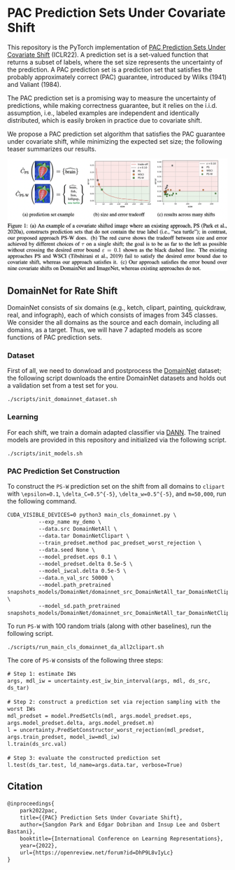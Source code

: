 # PAC Prediction Sets Under Covariate Shift

This repository is the PyTorch implementation of 
[PAC Prediction Sets Under Covariate Shift](https://openreview.net/pdf?id=DhP9L8vIyLc) (ICLR22). 
A prediction set is a set-valued function that returns a subset of labels, where the set size represents the uncertainty of the prediction. 
A PAC prediction set is a prediction set that satisfies the probably approximately correct (PAC) guarantee, introduced by Wilks (1941) and Valiant (1984). 

The PAC prediction set is a promising way to measure the uncertainty of predictions, while making correctness guarantee, but 
it relies on the i.i.d. assumption, i.e., labeled examples are independent and identically distributed, which is easily broken in practice due to covariate shift. 

We propose a PAC prediction set algorithm that satisfies the PAC guarantee under covariate shift, while minimizing the expected set size; 
the following teaser summarizes our results.

![](.github/teaser.png)

## DomainNet for Rate Shift

DomainNet consists of six domains (e.g., ketch, clipart, painting, quickdraw, real, and infograph), each of which consists of images from 345 classes. 
We consider the all domains as the source and each domain, including all domains, as a target. 
Thus, we will have 7 adapted models as score functions of PAC prediction sets. 


### Dataset
First of all, we need to donwload and postprocess the [DomainNet](http://ai.bu.edu/M3SDA/) dataset; 
the following script downloads the entire DomainNet datasets and holds out a validation set from a test set for you.
```
./scripts/init_domainnet_dataset.sh
```

### Learning
For each shift, we train a domain adapted classifier via [DANN](https://arxiv.org/pdf/1505.07818.pdf). 
The trained models are provided in this repository and initialized via the following script. 
```
./scripts/init_models.sh
```

### PAC Prediction Set Construction

To construct the `PS-W` prediction set on the shift from all domains to `clipart` with `\epsilon=0.1`, `\delta_C=0.5^{-5}`, `\delta_w=0.5^{-5}`, and `m=50,000`, 
run the following command. 
```
CUDA_VISIBLE_DEVICES=0 python3 main_cls_domainnet.py \
          --exp_name my_demo \
          --data.src DomainNetAll \
          --data.tar DomainNetClipart \
          --train_predset.method pac_predset_worst_rejection \
          --data.seed None \
          --model_predset.eps 0.1 \
          --model_predset.delta 0.5e-5 \
          --model_iwcal.delta 0.5e-5 \
          --data.n_val_src 50000 \
          --model.path_pretrained snapshots_models/DomainNet/domainnet_src_DomainNetAll_tar_DomainNetClipart_dann/model_params_final_no_adv \
          --model_sd.path_pretrained snapshots_models/DomainNet/domainnet_src_DomainNetAll_tar_DomainNetClipart_dann/model_params_srcdisc_best
```

To run `PS-W` with 100 random trials (along with other baselines), run the following script.
```
./scripts/run_main_cls_domainnet_da_all2clipart.sh
```

The core of `PS-W` consists of the following three steps:
```
# Step 1: estimate IWs                                                                                                                                     
args, mdl_iw = uncertainty.est_iw_bin_interval(args, mdl, ds_src, ds_tar)

# Step 2: construct a prediction set via rejection sampling with the worst IWs
mdl_predset = model.PredSetCls(mdl, args.model_predset.eps, args.model_predset.delta, args.model_predset.m)
l = uncertainty.PredSetConstructor_worst_rejection(mdl_predset, args.train_predset, model_iw=mdl_iw)
l.train(ds_src.val)

# Step 3: evaluate the constructed prediction set
l.test(ds_tar.test, ld_name=args.data.tar, verbose=True)
```


## Citation

```
@inproceedings{
    park2022pac,
    title={{PAC} Prediction Sets Under Covariate Shift},
    author={Sangdon Park and Edgar Dobriban and Insup Lee and Osbert Bastani},
    booktitle={International Conference on Learning Representations},
    year={2022},
    url={https://openreview.net/forum?id=DhP9L8vIyLc}
}
```
